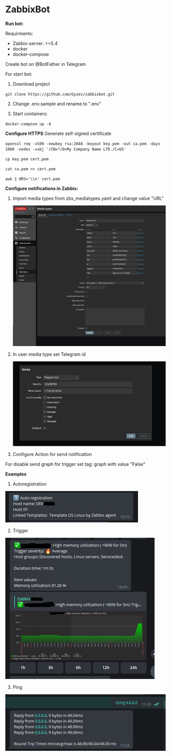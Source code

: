 # ZabbixBot

**Run bot:**

Requirments: 
- Zabbix-server: >=5.4
- docker
- docker-compose

Create bot on @BotFather in Telegram

For start bot:
1) Download project

`git clone https://github.com/Gyzes/zabbixbot.git`

2) Change .env.sample and rename to ".env"

3) Start containers:

`docker-compose up -d`

**Configure HTTPS**
Generate self-signed certificate

`openssl req -x509 -newkey rsa:2048 -keyout key.pem -out ca.pem -days 1080 -nodes -subj '/CN=*/O=My Company Name LTD./C=US'`

`cp key.pem cert.pem`

`cat ca.pem >> cert.pem`

`awk 1 ORS='\\n' cert.pem`

**Configure notifications in Zabbix:**

1) Import media types from zbx_mediatypes.yaml and change value "URL"

   <img src="assets/add_media_type.jpg" alt="add media type"/>

2) In user media type set Telegram id

   <img src="assets/user_media_type.jpg" alt="add media type"/>
3) Configure Action for send notification

For disable send graph for trigger set tag: graph with value "False"

**Examples**

1) Autoregistration

<img src="assets/autoregistration.jpg" alt="autoregitration">

2) Trigger

<img src="assets/trigger.jpg" alt="trigger">

3) Ping

<img src="assets/ping.jpg" alt="ping">
